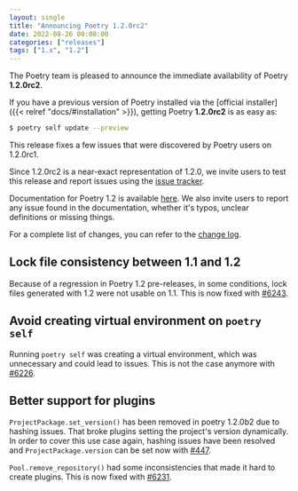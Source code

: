 ```yaml
---
layout: single
title: "Announcing Poetry 1.2.0rc2"
date: 2022-08-26 00:00:00
categories: ["releases"]
tags: ["1.x", "1.2"]
---
```


The Poetry team is pleased to announce the immediate availability of Poetry **1.2.0rc2**.

<!--more-->

If you have a previous version of Poetry installed via the [official installer]({{< relref "docs/#installation" >}}),
getting Poetry **1.2.0rc2** is as easy as:

```bash
$ poetry self update --preview
```

This release fixes a few issues that were discovered by Poetry users on 1.2.0rc1.

Since 1.2.0rc2 is a near-exact representation of 1.2.0, we invite users to test this release and
report issues using the [issue tracker](https://github.com/python-poetry/poetry/issues "Poetry's issue tracker").

Documentation for Poetry 1.2 is available [here](https://python-poetry.org/docs/1.2/). We also invite users to report
any issue found in the documentation, whether it's typos, unclear definitions or missing things.

For a complete list of changes, you can refer to the [change log](/history).

## Lock file consistency between 1.1 and 1.2

Because of a regression in Poetry 1.2 pre-releases, in some conditions, lock files generated with 1.2 were not usable on
1.1. This is now fixed with [#6243](https://github.com/python-poetry/poetry/pull/6243).

## Avoid creating virtual environment on `poetry self`

Running `poetry self` was creating a virtual environment, which was unnecessary and could lead to issues. This is not
the case anymore with [#6226](https://github.com/python-poetry/poetry/pull/6226).

## Better support for plugins

`ProjectPackage.set_version()` has been removed in poetry 1.2.0b2 due to hashing issues. That broke plugins setting the
project's version dynamically. In order to cover this use case again, hashing issues have been resolved and
`ProjectPackage.version` can be set now with [#447](https://github.com/python-poetry/poetry-core/pull/447).

`Pool.remove_repository()` had some inconsistencies that made it hard to create plugins. This is now fixed
with [#6231](https://github.com/python-poetry/poetry/pull/6231).
